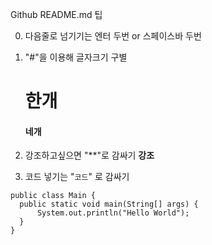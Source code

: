 Github README.md 팁

0. 다음줄로 넘기기는 엔터 두번 or 스페이스바 두번


1. "#"을 이용해 글자크기 구별

   # 한개
   #### 네개
      
      
2. 강조하고싶으면 "**"로 감싸기
   **강조**


3. 코드 넣기는 "``` 코드 ```" 로 감싸기
  ```
  public class Main {
    public static void main(String[] args) {
        System.out.println("Hello World");
    }
  }
  ```
